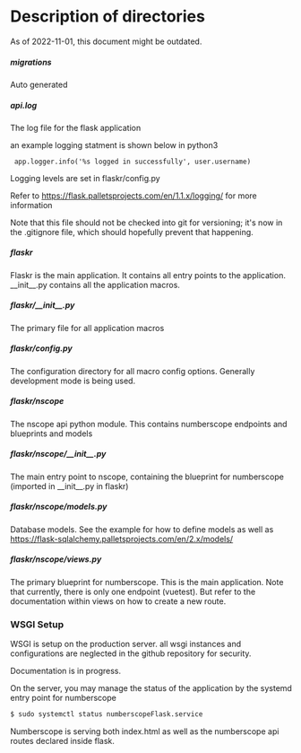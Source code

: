 # Description of directories

As of 2022-11-01, this document might be outdated.

##### migrations

Auto generated

##### api.log

The log file for the flask application

an example logging statment is shown below in python3

```python3
 app.logger.info('%s logged in successfully', user.username)
```

Logging levels are set in flaskr/config.py

Refer to https://flask.palletsprojects.com/en/1.1.x/logging/ for more information

Note that this file should not be checked into git for versioning; it's now
in the .gitignore file, which should hopefully prevent that happening.

##### flaskr

Flaskr is the main application. It contains all entry points to the application. \_\_init\_\_.py contains all the application macros.

##### flaskr/\_\_init\_\_.py

The primary file for all application macros

##### flaskr/config.py

The configuration directory for all macro config options. Generally development mode is being used.

##### flaskr/nscope

The nscope api python module. This contains numberscope endpoints and blueprints and models

##### flaskr/nscope/\_\_init\_\_.py

The main entry point to nscope, containing the blueprint for numberscope (imported in \_\_init\_\_.py in flaskr)

##### flaskr/nscope/models.py

Database models. See the example for how to define models as well as https://flask-sqlalchemy.palletsprojects.com/en/2.x/models/

##### flaskr/nscope/views.py

The primary blueprint for numberscope. This is the main application. Note that currently, there is only one endpoint (vuetest). But refer to the documentation within views on how to create a new route.

### WSGI Setup

WSGI is setup on the production server. all wsgi instances and configurations are neglected in the github repository for security.

Documentation is in progress.

On the server, you may manage the status of the application by the systemd entry point for numberscope

```bash
$ sudo systemctl status numberscopeFlask.service
```

Numberscope is serving both index.html as well as the numberscope api routes declared inside flask.
